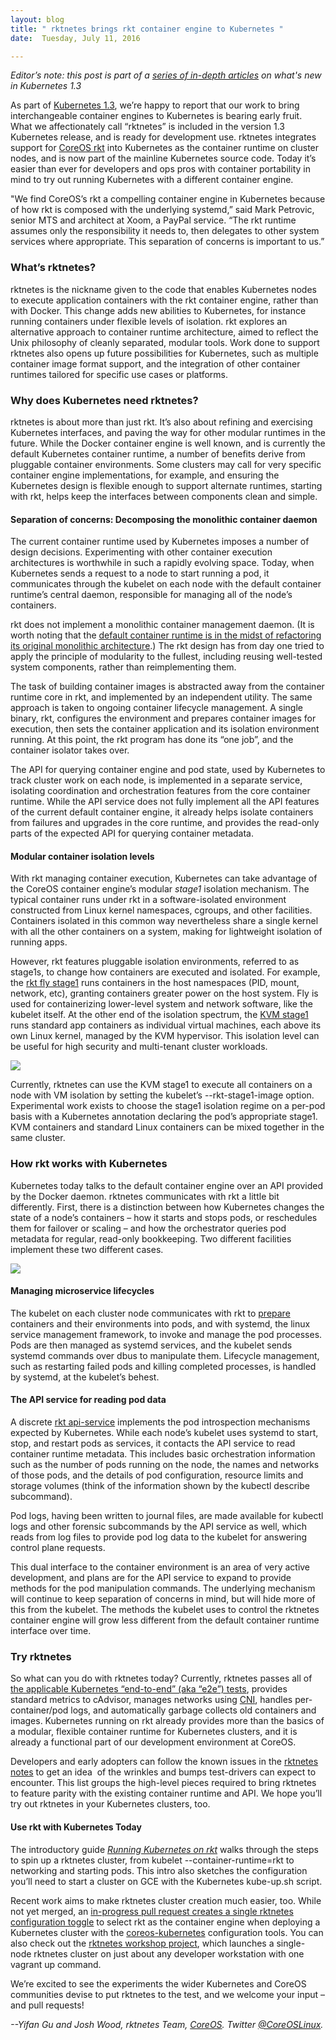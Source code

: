 ```yaml
---
layout: blog
title: " rktnetes brings rkt container engine to Kubernetes "
date:  Tuesday, July 11, 2016

---
```

_Editor’s note: this post is part of&nbsp;a [series of in-depth articles](http://blog.kubernetes.io/2016/07/five-days-of-kubernetes-1.3.html) on what's new in Kubernetes 1.3&nbsp;_  

As part of [Kubernetes 1.3](http://blog.kubernetes.io/2016/07/kubernetes-1.3-bridging-cloud-native-and-enterprise-workloads.html), we’re happy to report that our work to bring interchangeable container engines to Kubernetes is bearing early fruit. What we affectionately call “rktnetes” is included in the version 1.3 Kubernetes release, and is ready for development use. rktnetes integrates support for [CoreOS rkt](https://coreos.com/rkt/) into Kubernetes as the container runtime on cluster nodes, and is now part of the mainline Kubernetes source code. Today it’s easier than ever for developers and ops pros with container portability in mind to try out running Kubernetes with a different container engine.  

"We find CoreOS’s rkt a compelling container engine in Kubernetes because of how rkt is composed with the underlying systemd,” said Mark Petrovic, senior MTS and architect at Xoom, a PayPal service. “The rkt runtime assumes only the responsibility it needs to, then delegates to other system services where appropriate. This separation of concerns is important to us.”  


### What’s rktnetes?

rktnetes is the nickname given to the code that enables Kubernetes nodes to execute application containers with the rkt container engine, rather than with Docker. This change adds new abilities to Kubernetes, for instance running containers under flexible levels of isolation. rkt explores an alternative approach to container runtime architecture, aimed to reflect the Unix philosophy of cleanly separated, modular tools. Work done to support rktnetes also opens up future possibilities for Kubernetes, such as multiple container image format support, and the integration of other container runtimes tailored for specific use cases or platforms.  


### Why does Kubernetes need rktnetes?

rktnetes is about more than just rkt. It’s also about refining and exercising Kubernetes interfaces, and paving the way for other modular runtimes in the future. While the Docker container engine is well known, and is currently the default Kubernetes container runtime, a number of benefits derive from pluggable container environments. Some clusters may call for very specific container engine implementations, for example, and ensuring the Kubernetes design is flexible enough to support alternate runtimes, starting with rkt, helps keep the interfaces between components clean and simple.  

#### Separation of concerns: Decomposing the monolithic container daemon
The current container runtime used by Kubernetes imposes a number of design decisions. Experimenting with other container execution architectures is worthwhile in such a rapidly evolving space. Today, when Kubernetes sends a request to a node to start running a pod, it communicates through the kubelet on each node with the default container runtime’s central daemon, responsible for managing all of the node’s containers.  

rkt does not implement a monolithic container management daemon. (It is worth noting that the [default container runtime is in the midst of refactoring its original monolithic architecture](https://blog.docker.com/2016/04/docker-engine-1-11-runc/).) The rkt design has from day one tried to apply the principle of modularity to the fullest, including reusing well-tested system components, rather than reimplementing them.  

The task of building container images is abstracted away from the container runtime core in rkt, and implemented by an independent utility. The same approach is taken to ongoing container lifecycle management. A single binary, rkt, configures the environment and prepares container images for execution, then sets the container application and its isolation environment running. At this point, the rkt program has done its “one job”, and the container isolator takes over.  

The API for querying container engine and pod state, used by Kubernetes to track cluster work on each node, is implemented in a separate service, isolating coordination and orchestration features from the core container runtime. While the API service does not fully implement all the API features of the current default container engine, it already helps isolate containers from failures and upgrades in the core runtime, and provides the read-only parts of the expected API for querying container metadata.  

#### Modular container isolation levels
With rkt managing container execution, Kubernetes can take advantage of the CoreOS container engine’s modular _stage1_ isolation mechanism. The typical container runs under rkt in a software-isolated environment constructed from Linux kernel namespaces, cgroups, and other facilities. Containers isolated in this common way nevertheless share a single kernel with all the other containers on a system, making for lightweight isolation of running apps.  

However, rkt features pluggable isolation environments, referred to as stage1s, to change how containers are executed and isolated. For example, the [rkt fly stage1](https://coreos.com/rkt/docs/latest/running-fly-stage1.html) runs containers in the host namespaces (PID, mount, network, etc), granting containers greater power on the host system. Fly is used for containerizing lower-level system and network software, like the kubelet itself. At the other end of the isolation spectrum, the [KVM stage1](https://coreos.com/rkt/docs/latest/running-lkvm-stage1.html) runs standard app containers as individual virtual machines, each above its own Linux kernel, managed by the KVM hypervisor. This isolation level can be useful for high security and multi-tenant cluster workloads.  



[![](https://1.bp.blogspot.com/-k3RRYf70fsg/V4a_-lVypxI/AAAAAAAAAl4/m9lVW0mxw7s35dzLlT4XJO5gdMzy_RBiQCLcB/s640/rkt%2Bstages.png)](https://1.bp.blogspot.com/-k3RRYf70fsg/V4a_-lVypxI/AAAAAAAAAl4/m9lVW0mxw7s35dzLlT4XJO5gdMzy_RBiQCLcB/s1600/rkt%2Bstages.png)




Currently, rktnetes can use the KVM stage1 to execute all containers on a node with VM isolation by setting the kubelet’s --rkt-stage1-image option. Experimental work exists to choose the stage1 isolation regime on a per-pod basis with a Kubernetes annotation declaring the pod’s appropriate stage1. KVM containers and standard Linux containers can be mixed together in the same cluster.  


### How rkt works with Kubernetes



Kubernetes today talks to the default container engine over an API provided by the Docker daemon. rktnetes communicates with rkt a little bit differently. First, there is a distinction between how Kubernetes changes the state of a node’s containers – how it starts and stops pods, or reschedules them for failover or scaling – and how the orchestrator queries pod metadata for regular, read-only bookkeeping. Two different facilities implement these two different cases.  


[![](https://3.bp.blogspot.com/-Agx6uMnddDc/V4bAA2YH_-I/AAAAAAAAAl8/PbKRFjVy0JMqyZ_OJ4oqMtGyTmlFTh0bQCEw/s640/rktnetes%2B%25281%2529.png)](https://3.bp.blogspot.com/-Agx6uMnddDc/V4bAA2YH_-I/AAAAAAAAAl8/PbKRFjVy0JMqyZ_OJ4oqMtGyTmlFTh0bQCEw/s1600/rktnetes%2B%25281%2529.png)



#### Managing microservice lifecycles
The kubelet on each cluster node communicates with rkt to [prepare](https://coreos.com/rkt/docs/latest/subcommands/prepare.html) containers and their environments into pods, and with systemd, the linux service management framework, to invoke and manage the pod processes. Pods are then managed as systemd services, and the kubelet sends systemd commands over dbus to manipulate them. Lifecycle management, such as restarting failed pods and killing completed processes, is handled by systemd, at the kubelet’s behest.  


#### The API service for reading pod data
A discrete [rkt api-service](https://coreos.com/rkt/docs/latest/subcommands/api-service.html) implements the pod introspection mechanisms expected by Kubernetes. While each node’s kubelet uses systemd to start, stop, and restart pods as services, it contacts the API service to read container runtime metadata. This includes basic orchestration information such as the number of pods running on the node, the names and networks of those pods, and the details of pod configuration, resource limits and storage volumes (think of the information shown by the kubectl describe subcommand).  

Pod logs, having been written to journal files, are made available for kubectl logs and other forensic subcommands by the API service as well, which reads from log files to provide pod log data to the kubelet for answering control plane requests.  

This dual interface to the container environment is an area of very active development, and plans are for the API service to expand to provide methods for the pod manipulation commands. The underlying mechanism will continue to keep separation of concerns in mind, but will hide more of this from the kubelet. The methods the kubelet uses to control the rktnetes container engine will grow less different from the default container runtime interface over time.  


### Try rktnetes

So what can you do with rktnetes today? Currently, rktnetes passes all of [the applicable Kubernetes “end-to-end” (aka “e2e”) tests](http://storage.googleapis.com/kubernetes-test-history/static/suite-rktnetes:kubernetes-e2e-gce.html), provides standard metrics to cAdvisor, manages networks using [CNI](https://github.com/containernetworking/cni), handles per-container/pod logs, and automatically garbage collects old containers and images. Kubernetes running on rkt already provides more than the basics of a modular, flexible container runtime for Kubernetes clusters, and it is already a functional part of our development environment at CoreOS.  

Developers and early adopters can follow the known issues in the [rktnetes notes](http://kubernetes.io/docs/getting-started-guides/rkt/notes/) to get an idea &nbsp;of the wrinkles and bumps test-drivers can expect to encounter. This list groups the high-level pieces required to bring rktnetes to feature parity with the existing container runtime and API. We hope you’ll try out rktnetes in your Kubernetes clusters, too.  

#### Use rkt with Kubernetes Today
The introductory guide [_Running Kubernetes on rkt_](http://kubernetes.io/docs/getting-started-guides/rkt/) walks through the steps to spin up a rktnetes cluster, from kubelet --container-runtime=rkt to networking and starting pods. This intro also sketches the configuration you’ll need to start a cluster on GCE with the Kubernetes kube-up.sh script.  

Recent work aims to make rktnetes cluster creation much easier, too. While not yet merged, an&nbsp;[in-progress pull request creates a single rktnetes configuration toggle](https://github.com/coreos/coreos-kubernetes/pull/551) to select rkt as the container engine when deploying a Kubernetes cluster with the [coreos-kubernetes](https://github.com/coreos/coreos-kubernetes#kubernetes-on-coreos) configuration tools. You can also check out the [rktnetes workshop project](https://github.com/coreos/rkt8s-workshop), which launches a single-node rktnetes cluster on just about any developer workstation with one vagrant up command.  

We’re excited to see the experiments the wider Kubernetes and CoreOS communities devise to put rktnetes to the test, and we welcome your input – and pull requests!  


_--Yifan Gu and Josh Wood, rktnetes Team, [CoreOS](https://coreos.com/). Twitter [@CoreOSLinux](https://twitter.com/coreoslinux)._  
